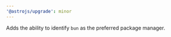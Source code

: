 ```yaml
---
'@astrojs/upgrade': minor
---
```


Adds the ability to identify `bun` as the preferred package manager.
